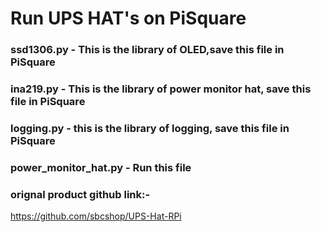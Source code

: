 # Run UPS HAT's on PiSquare

### ssd1306.py - This is the library of OLED,save this file in PiSquare
### ina219.py - This is the library of power monitor hat, save this file in PiSquare
### logging.py -  this is the library of logging, save this file in PiSquare
### power_monitor_hat.py -  Run this file

### orignal product github link:-
https://github.com/sbcshop/UPS-Hat-RPi


